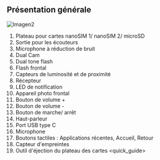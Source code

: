 ## Présentation générale

![Imagen2](http://static.energysistem.com/images/manuals/42436/58d2ad858107d.jpg)

1. Plateau pour cartes nanoSIM 1/ nanoSIM 2/ microSD
2. Sortie pour les écouteurs
3. Microphone à réduction de bruit
4. Dual Cam
5. Dual tone flash
6. Flash frontal
7. Capteurs de luminosité et de proximité
8. Récepteur
9. LED de notification
10. Appareil photo frontal
11. Bouton de volume +
12. Bouton de volume -
13. Bouton de marche/ arrêt
14. Haut-parleur
15. Port USB type C
16. Microphone
17. Boutons tactiles : Applications récentes, Accueil, Retour
18. Capteur d'empreintes
19. Outil d'éjection du plateau des cartes
<quick_guide>
